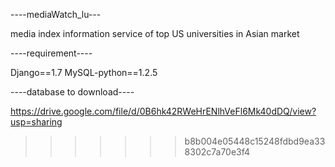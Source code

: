 ----mediaWatch_lu---

media index information service of top US universities in Asian market

----requirement----

Django==1.7 MySQL-python==1.2.5

----database to download----

https://drive.google.com/file/d/0B6hk42RWeHrENlhVeFl6Mk40dDQ/view?usp=sharing
>>>>>>> b8b004e05448c15248fdbd9ea338302c7a70e3f4

